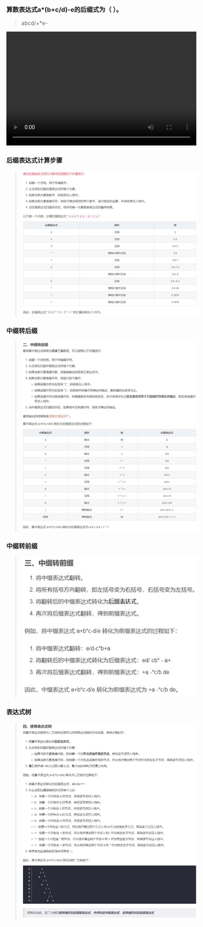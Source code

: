### 算数表达式a*(b+c/d)-e的后缀式为（ ）。
> abcd/+*e-


<video src="res/8.6  表达式.mp4" controls="controls" width="500" height="300"></video>

### 后缀表达式计算步骤
> ![](res/后缀表达式计算步骤.jpg)

### 中缀转后缀
> ![](res/中缀转后缀.jpg)

### 中缀转前缀
> ![](res/中缀转前缀.jpg)

### 表达式树
> ![](res/表达式树.jpg)
